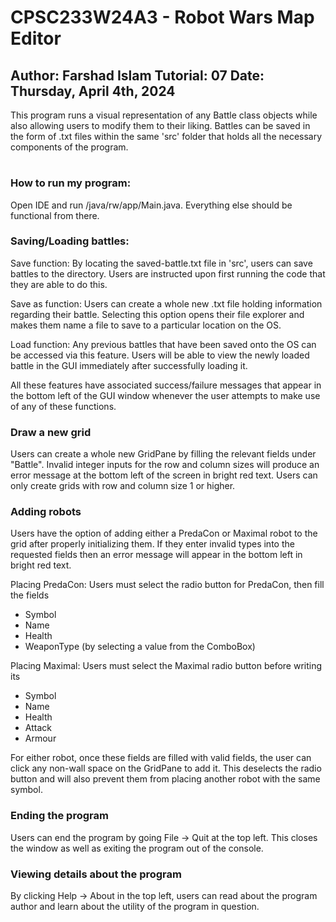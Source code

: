 # CPSC233W24A3 - Robot Wars Map Editor
Author: Farshad Islam
Tutorial: 07
Date: Thursday, April 4th, 2024
-----------------------------------------
This program runs a visual representation of any Battle
class objects while also allowing users to modify them to their
liking. Battles can be saved in the form of .txt files within
the same 'src' folder that holds all the necessary components of the program.
#
### How to run my program:
Open IDE and run /java/rw/app/Main.java. 
Everything else should be functional from there.

### Saving/Loading battles:

Save function: By locating the saved-battle.txt file in 'src',
users can save battles to the directory. Users are instructed
upon first running the code that they are able to do this.

Save as function: Users can create a whole new .txt file
holding information regarding their battle. Selecting this
option opens their file explorer and makes them name a file
to save to a particular location on the OS.

Load function: Any previous battles that have been saved onto
the OS can be accessed via this feature. Users will be able to
view the newly loaded battle in the GUI immediately after
successfully loading it.

All these features have associated success/failure messages
that appear in the bottom left of the GUI window whenever 
the user attempts to make use of any of these functions.

### Draw a new grid

Users can create a whole new GridPane by filling the relevant fields under "Battle".
Invalid integer inputs for the row and column sizes will produce an error message
at the bottom left of the screen in bright red text. Users can only create grids with row
and column size 1 or higher.

### Adding robots

Users have the option of adding either a PredaCon or 
Maximal robot to the grid after properly initializing them.
If they enter invalid types into the requested fields then an error 
message will appear in the bottom left in bright red text.

Placing PredaCon: Users must select the radio button for PredaCon, then fill the fields
- Symbol
- Name
- Health
- WeaponType (by selecting a value from the ComboBox)

Placing Maximal: Users must select the Maximal radio button before writing its
- Symbol
- Name
- Health
- Attack
- Armour

For either robot, once these fields are filled with valid fields, the user can
click any non-wall space on the GridPane to add it. This deselects the radio button
and will also prevent them from placing another robot with the same symbol.

### Ending the program
Users can end the program by going File -> Quit at the top left. This closes the window
as well as exiting the program out of the console.

### Viewing details about the program
By clicking Help -> About in the top left, users can read about the program author
and learn about the utility of the program in question.






